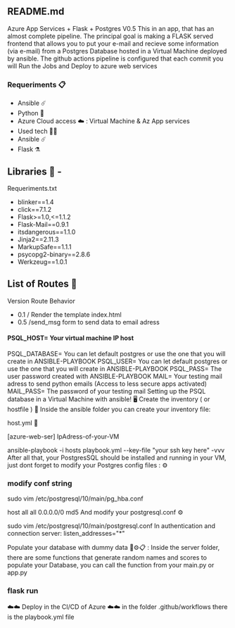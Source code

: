 ## README.md
Azure App Services + Flask + Postgres V0.5
This in an app, that has an almost complete pipeline. The principal goal is making a FLASK served frontend that allows you to put your e-mail and recieve some information (via e-mail) from a Postgres Database hosted in a Virtual Machine deployed by ansible. The github actions pipeline is configured that each commit you will Run the Jobs and Deploy to azure web services

### Requeriments 📋
- Ansible ☄️
- Python 🐍
- Azure Cloud access ☁️ : Virtual Machine & Az App services
- Used tech 👨‍💻
- Ansible ☄️
- Flask ⚗️
## Libraries 📒 - 
Requeriments.txt
- blinker==1.4
- click==7.1.2
- Flask>=1.0,<=1.1.2
- Flask-Mail==0.9.1
- itsdangerous==1.1.0
- Jinja2==2.11.3
- MarkupSafe==1.1.1
- psycopg2-binary==2.8.6
- Werkzeug==1.0.1
## List of Routes 📖
Version	Route	Behavior
- 0.1	/	Render the template index.html
- 0.5	/send_msg	form to send data to email adress

#### PSQL_HOST= Your virtual machine IP host
PSQL_DATABASE= You can let default postgres or use the one that you will create in ANSIBLE-PLAYBOOK
PSQL_USER= You can let default postgres or use the one that you will create in ANSIBLE-PLAYBOOK
PSQL_PASS= The user password created with ANSIBLE-PLAYBOOK
MAIL= Your testing mail adress to send python emails (Access to less secure apps activated)
MAIL_PASS= The password of your testing mail
Setting up the PSQL database in a Virtual Machine with ansible! 🖥️
Create the inventory ( or hostfile ) 📂
Inside the ansible folder you can create your inventory file:

host.yml 📜

[azure-web-ser]
IpAdress-of-your-VM


ansible-playbook -i hosts playbook.yml --key-file "your ssh key here"  -vvv 
After all that, your PostgresSQL should be installed and running in your VM, just dont forget to modify your Postgres config files : ⚙️

### modify conf string
 sudo vim /etc/postgresql/10/main/pg_hba.conf 

host    all    all    0.0.0.0/0    md5
And modify your postgresql.conf ⚙️

 sudo vim /etc/postgresql/10/main/postgresql.conf
In authentication and connection server: listen_addresses="*"

Populate your database with dummy data 📝⚙️📋 :
Inside the server folder, there are some functions that generate random names and scores to populate your Database, you can call the function from your main.py or app.py


### flask run
☁️☁️ Deploy in the CI/CD of Azure ☁️☁️
in the folder .github/workflows there is the playbook.yml file

